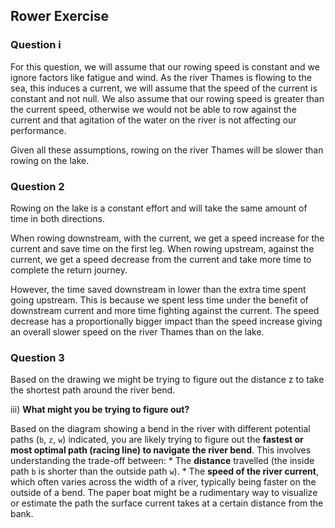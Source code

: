 ## Rower Exercise
### Question i
For this question, we will assume that our rowing speed is constant and we ignore factors like fatigue and wind. As the river Thames is flowing to the sea, this induces a current, we will assume that the speed of the current is constant and not null. We also assume that our rowing speed is greater than the current speed, otherwise we would not be able to row against the current and that agitation of the water on the river is not affecting our performance.

Given all these assumptions, rowing on the river Thames will be slower than rowing on the lake.

### Question 2
Rowing on the lake is a constant effort and will take the same amount of time in both directions.

When rowing downstream, with the current, we get a speed increase for the current and save time on the first leg. When rowing upstream, against the current, we get a speed decrease from the current and take more time to complete the return journey. 

However, the time saved downstream in lower than the extra time spent going upstream. This is because we spent less time under the benefit of downstream current and more time fighting against the current. The speed decrease has a proportionally bigger impact than the speed increase giving an overall slower speed on the river Thames than on the lake.

### Question 3
Based on the drawing we might be trying to figure out the distance z to take the shortest path around the river bend.


iii) **What might you be trying to figure out?**

Based on the diagram showing a bend in the river with different potential paths (`b`, `z`, `w`) indicated, you are likely trying to figure out the **fastest or most optimal path (racing line) to navigate the river bend**. This involves understanding the trade-off between: * The **distance** travelled (the inside path `b` is shorter than the outside path `w`). * The **speed of the river current**, which often varies across the width of a river, typically being faster on the outside of a bend. The paper boat might be a rudimentary way to visualize or estimate the path the surface current takes at a certain distance from the bank.